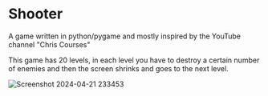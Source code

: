 # Shooter
A game written in python/pygame and mostly inspired by the YouTube channel "Chris Courses"

This game has 20 levels, in each level you have to destroy a certain number of enemies and then the screen shrinks and goes to the next level.

![Screenshot 2024-04-21 233453](https://github.com/AlirezaSaadatmand/Shooter/assets/157215281/ae0544b7-e342-468b-bf9a-c724ec141d28)
